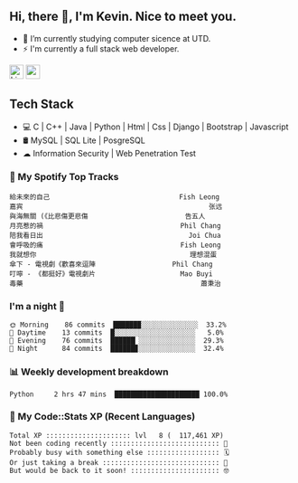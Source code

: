 ## Hi, there 👋, I'm Kevin. Nice to meet you.

- 🌱 I’m currently studying computer sicence at UTD.
- ⚡ I'm currently a full stack web developer.

<a href="https://www.linkedin.com/in/kevin12686/"><img alt="LinkedIn" src="https://img.shields.io/badge/linkedin%20-%230077B5.svg?&style=for-the-badge&logo=linkedin&logoColor=white" height=25></a>
<a href="https://www.instagram.com/kevin12686/"><img src="https://img.shields.io/badge/instagram-3f729b?&style=for-the-badge&logo=instagram&logoColor=white" height=25></a>

## Tech Stack

* 💻 C | C++ | Java | Python | Html | Css | Django | Bootstrap | Javascript
* 🛢️ MySQL | SQL Lite | PosgreSQL
* ☁ Information Security | Web Penetration Test

### 🎵 My Spotify Top Tracks

<!-- spotify start -->

```text
給未來的自己                                Fish Leong
嘉宾                                              张远
與海無關 (《比悲傷更悲傷                        告五人
月亮惹的禍                                  Phil Chang
陪我看日出                                    Joi Chua
會呼吸的痛                                  Fish Leong
我就想你                                      理想混蛋
傘下 - 電視劇《歡喜來逗陣                   Phil Chang
叮嚀 - 《都挺好》電視劇片                     Mao Buyi
毒藥                                            蕭秉治
```

<!-- spotify end -->

### I'm a night 🦉

<!-- early_bird start -->

```text
🌞 Morning    86 commits  ██████▉░░░░░░░░░░░░░░  33.2%
🌆 Daytime    13 commits  █░░░░░░░░░░░░░░░░░░░░   5.0%
🌃 Evening    76 commits  ██████▏░░░░░░░░░░░░░░  29.3%
🌙 Night      84 commits  ██████▊░░░░░░░░░░░░░░  32.4%
```

<!-- early_bird end -->

### 📊 Weekly development breakdown

<!-- code_time start -->

```text
Python     2 hrs 47 mins  █████████████████████ 100.0%
```

<!-- code_time end -->

### 🧰 My Code::Stats XP (Recent Languages)

<!-- codestats start -->

```text
Total XP ::::::::::::::::::::: lvl   8 (  117,461 XP) 
Not been coding recently ::::::::::::::::::::::::::: 🙈
Probably busy with something else :::::::::::::::::: 🗓
Or just taking a break ::::::::::::::::::::::::::::: 🌴
But would be back to it soon! :::::::::::::::::::::: 🤓
```

<!-- codestats end -->
